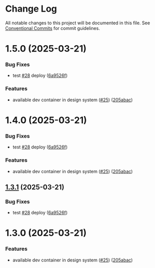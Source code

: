 # Change Log

All notable changes to this project will be documented in this file.
See [Conventional Commits](https://conventionalcommits.org) for commit guidelines.

# 1.5.0 (2025-03-21)


### Bug Fixes

* test [#28](https://github.com/Flash-Global66/b2b-ui-framework/issues/28) deploy ([6a9526f](https://github.com/Flash-Global66/b2b-ui-framework/commit/6a9526f986d683e05284d289c3022e35e1c7a590))


### Features

* available dev container in design system ([#25](https://github.com/Flash-Global66/b2b-ui-framework/issues/25)) ([205abac](https://github.com/Flash-Global66/b2b-ui-framework/commit/205abac888cd006cc4abf40f17747619f4d878ce))





# 1.4.0 (2025-03-21)


### Bug Fixes

* test [#28](https://github.com/Flash-Global66/b2b-ui-framework/issues/28) deploy ([6a9526f](https://github.com/Flash-Global66/b2b-ui-framework/commit/6a9526f986d683e05284d289c3022e35e1c7a590))


### Features

* available dev container in design system ([#25](https://github.com/Flash-Global66/b2b-ui-framework/issues/25)) ([205abac](https://github.com/Flash-Global66/b2b-ui-framework/commit/205abac888cd006cc4abf40f17747619f4d878ce))





## [1.3.1](https://github.com/Flash-Global66/b2b-ui-framework/compare/@flash-global66/b2b-ui-form@1.3.0...@flash-global66/b2b-ui-form@1.3.1) (2025-03-21)


### Bug Fixes

* test [#28](https://github.com/Flash-Global66/b2b-ui-framework/issues/28) deploy ([6a9526f](https://github.com/Flash-Global66/b2b-ui-framework/commit/6a9526f986d683e05284d289c3022e35e1c7a590))





# 1.3.0 (2025-03-21)


### Features

* available dev container in design system ([#25](https://github.com/Flash-Global66/b2b-ui-framework/issues/25)) ([205abac](https://github.com/Flash-Global66/b2b-ui-framework/commit/205abac888cd006cc4abf40f17747619f4d878ce))
